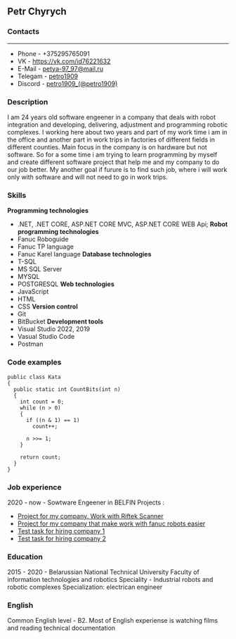 ## Petr Chyrych

### Contacts
------------
* Phone - +375295765091
* VK - https://vk.com/id76221632
* E-Mail - [petya-97_97@mail.ru](mailto:petya-97_97@mail.ru)
* Telegam - [petro1909](https://t.me/petro1909)
* Discord - [petro1909_(@petro1909)](https://discordapp.com/users/545270498498707474)

### Description
I am 24 years old software engeener in a company that deals with robot integration and developing, delivering, adjustment and programming robotic complexes. I working here about two years and part of my work time i am in the office and another part in work trips in factories of different fields in different counties. 
Main focus in the company is on hardware but not software. So for a some time i am trying to learn programming by myself and create different software project that help me and my company to do our job better. My another goal if furure is to find such job, where i will work only with software and will not need to go in work trips.

### Skills
**Programming technologies**  
* .NET, .NET CORE, ASP.NET CORE MVC, ASP.NET CORE WEB Api;
**Robot programming technologies**
* Fanuc Roboguide
* Fanuc TP language
* Fanuc Karel language
**Database technologies**
* T-SQL
* MS SQL Server
* MYSQL
* POSTGRESQL
**Web technologies**
* JavaScript
* HTML 
* CSS
**Version control**
* Git 
* BitBucket
**Development tools**
* Visual Studio 2022, 2019
* Vasual Studio Code
* Postman

### Code examples

```
public class Kata
{
  public static int CountBits(int n)
  {
    int count = 0;
    while (n > 0)
    {
      if ((n & 1) == 1)
        count++;
      
      n >>= 1;
    }
    
    return count;
  }
}
```

### Job experience
2020 - now - Sowtware Engeener in BELFIN 
Projects :
 * [Project for my company. Work with Riftek Scanner](https://github.com/petro1909/RiftekTemplateUpgrade)
 * [Project for my company that make work with fanuc robots easier](https://github.com/petro1909/fanuc_group_exchange_desktop)
 * [Test task for hiring company 1](https://github.com/petro1909/LinksShortening)
 * [Test task for hiring company 2](https://github.com/petro1909/Texode_test_step_analyzer)


### Education
 2015 - 2020 - Belarussian National Technical University
    Faculty of information technologies and robotics
    Speciality - Industrial robots and robotic complexes
    Specialization: electrican engineer 
### English
Common English level - B2.
Most of English experiense is watching films and reading technical documentation
